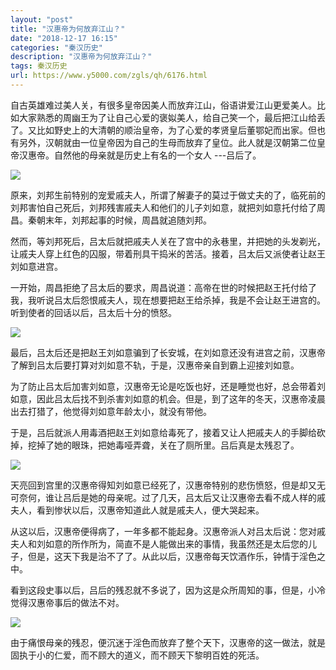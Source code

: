 ```yaml
---
layout: "post"
title: "汉惠帝为何放弃江山？"
date: "2018-12-17 16:15"
categories: "秦汉历史"
description: "汉惠帝为何放弃江山？"
tags: 秦汉历史
url: https://www.y5000.com/zgls/qh/6176.html
---
```






自古英雄难过美人关，有很多皇帝因美人而放弃江山，俗语讲爱江山更爱美人。比如大家熟悉的周幽王为了让自己心爱的褒姒美人，给自己笑一个，最后把江山给丢了。又比如野史上的大清朝的顺治皇帝，为了心爱的孝贤皇后董鄂妃而出家。但也有另外，汉朝就由一位皇帝因为自己的生母而放弃了皇位。此人就是汉朝第二位皇帝汉惠帝。自然他的母亲就是历史上有名的一个女人
---吕后了。

![](https://img.y5000.com/uploads/allimg/161130/1043341W2-0.jpg)

原来，刘邦生前特别的宠爱戚夫人，所谓了解妻子的莫过于做丈夫的了，临死前的刘邦害怕自己死后，刘邦残害戚夫人和他们的儿子刘如意，就把刘如意托付给了周昌。秦朝末年，刘邦起事的时候，周昌就追随刘邦。

然而，等刘邦死后，吕太后就把戚夫人关在了宫中的永巷里，并把她的头发剃光，让戚夫人穿上红色的囚服，带着刑具干捣米的苦活。接着，吕太后又派使者让赵王刘如意进宫。

一开始，周昌拒绝了吕太后的要求，周昌说道：高帝在世的时候把赵王托付给了我，我听说吕太后怨恨戚夫人，现在想要把赵王给杀掉，我是不会让赵王进宫的。听到使者的回话以后，吕太后十分的愤怒。

![](https://img.y5000.com/uploads/allimg/161130/10433432D-1.jpg)

最后，吕太后还是把赵王刘如意骗到了长安城，在刘如意还没有进宫之前，汉惠帝了解到吕太后要打算对刘如意不轨，于是，汉惠帝亲自到霸上迎接刘如意。

为了防止吕太后加害刘如意，汉惠帝无论是吃饭也好，还是睡觉也好，总会带着刘如意，因此吕太后找不到杀害刘如意的机会。但是，到了这年的冬天，汉惠帝凌晨出去打猎了，他觉得刘如意年龄太小，就没有带他。

于是，吕后就派人用毒酒把赵王刘如意给毒死了，接着又让人把戚夫人的手脚给砍掉，挖掉了她的眼珠，把她毒哑弄聋，关在了厕所里。吕后真是太残忍了。

![](https://img.y5000.com/uploads/allimg/161130/1043343917-2.jpg)

天亮回到宫里的汉惠帝得知刘如意已经死了，汉惠帝特别的悲伤愤怒，但是却又无可奈何，谁让吕后是她的母亲呢。过了几天，吕太后又让汉惠帝去看不成人样的戚夫人，看到惨状以后，汉惠帝知道此人就是戚夫人，便大哭起来。

从这以后，汉惠帝便得病了，一年多都不能起身。汉惠帝派人对吕太后说：您对戚夫人和刘如意的所作所为，简直不是人能做出来的事情，我虽然还是太后您的儿子，但是，这天下我是治不了了。从此以后，汉惠帝每天饮酒作乐，钟情于淫色之中。

看到这段史事以后，吕后的残忍就不多说了，因为这是众所周知的事，但是，小冷觉得汉惠帝事后的做法不对。

![](https://img.y5000.com/uploads/allimg/161130/1043346229-3.jpg)

由于痛恨母亲的残忍，便沉迷于淫色而放弃了整个天下，汉惠帝的这一做法，就是固执于小的仁爱，而不顾大的道义，而不顾天下黎明百姓的死活。
